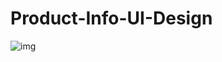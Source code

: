 # Product-Info-UI-Design

![img](https://raw.githubusercontent.com/dugadev17/Product-Info-UI-Design/master/img/2.png)
